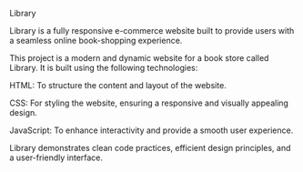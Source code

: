 Library

Library is a fully responsive e-commerce website built to provide users with a seamless online book-shopping experience.


This project is a modern and dynamic website for a book store called Library. It is built using the following technologies:


HTML: To structure the content and layout of the website.

CSS: For styling the website, ensuring a responsive and visually appealing design.

JavaScript: To enhance interactivity and provide a smooth user experience.

Library demonstrates clean code practices, efficient design principles, and a user-friendly interface.
